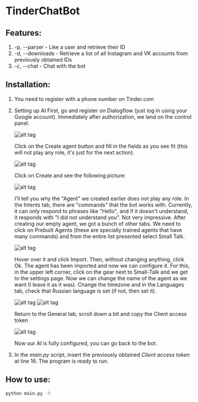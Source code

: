# TinderChatBot

## Features:

1. -p, --parser - Like a user and retrieve their ID
2. -d, --downloads - Retrieve a list of all Instagram and VK accounts from previously obtained IDs
3. -c, --chat - Chat with the bot


## Installation:

1. You need to register with a phone number on Tinder.com
2. Setting up AI
    First, go and register on Dialogflow (just log in using your Google account). Immediately after authorization, we land on the control panel.
    
    ![alt tag](https://habrastorage.org/getpro/habr/post_images/fc9/02e/4f6/fc902e4f678af02b0ee1661c521a492d.png)
    
    Click on the Create agent button and fill in the fields as you see fit (this will not play any role, it's just for the next action).
    
    ![alt tag](https://habrastorage.org/getpro/habr/post_images/91d/5a7/13b/91d5a713b50ccbccc1e4481a6796a008.png)
    
    Click on Create and see the following picture:
    
    ![alt tag](https://habrastorage.org/getpro/habr/post_images/481/d0f/e72/481d0fe726ec808276a55d5e578ec076.png)
    
    I'll tell you why the "Agent" we created earlier does not play any role. In the Intents tab, there are "commands" that the bot works with. Currently, it can only respond to phrases like "Hello", and if it doesn't understand, it responds with "I did not understand you". Not very impressive.
    After creating our empty agent, we got a bunch of other tabs. We need to click on Prebuilt Agents (these are specially trained agents that have many commands) and from the entire list presented select Small Talk.
    
    ![alt tag](https://habrastorage.org/getpro/habr/post_images/cee/bd1/f38/ceebd1f3821538f2f690381e7a23cb70.png)
    
    Hover over it and click Import. Then, without changing anything, click Ok. The agent has been imported and now we can configure it. For this, in the upper left corner, click on the gear next to Small-Talk and we get to the settings page. Now we can change the name of the agent as we want (I leave it as it was). Change the timezone and in the Languages tab, check that Russian language is set (if not, then set it).
    
    ![alt tag](https://habrastorage.org/getpro/habr/post_images/00a/a69/4c0/00aa694c086df5e6a45fd3adc33cc37a.png)
    ![alt tag](https://habrastorage.org/getpro/habr/post_images/2a5/b6f/9c0/2a5b6f9c01de1642f85576adadc555c4.png)
    
    Return to the General tab, scroll down a bit and copy the Client access token
    
    ![alt tag](https://habrastorage.org/getpro/habr/post_images/9c9/496/61c/9c949661c0babb224108df581a782994.png)
    
    Now our AI is fully configured, you can go back to the bot.
3. In the *main.py* script, insert the previously obtained *Client access token* at line 16. The program is ready to run.


## How to use:
```bash
python main.py -h
